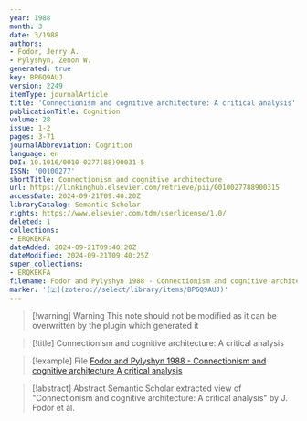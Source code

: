 ```yaml
---
year: 1988
month: 3
date: 3/1988
authors:
- Fodor, Jerry A.
- Pylyshyn, Zenon W.
generated: true
key: BP6Q9AUJ
version: 2249
itemType: journalArticle
title: 'Connectionism and cognitive architecture: A critical analysis'
publicationTitle: Cognition
volume: 28
issue: 1-2
pages: 3-71
journalAbbreviation: Cognition
language: en
DOI: 10.1016/0010-0277(88)90031-5
ISSN: '00100277'
shortTitle: Connectionism and cognitive architecture
url: https://linkinghub.elsevier.com/retrieve/pii/0010027788900315
accessDate: 2024-09-21T09:40:20Z
libraryCatalog: Semantic Scholar
rights: https://www.elsevier.com/tdm/userlicense/1.0/
deleted: 1
collections:
- ERQKEKFA
dateAdded: 2024-09-21T09:40:20Z
dateModified: 2024-09-21T09:40:25Z
super_collections:
- ERQKEKFA
filename: Fodor and Pylyshyn 1988 - Connectionism and cognitive architecture A critical analysis
marker: '[🇿](zotero://select/library/items/BP6Q9AUJ)'
---
```



 > 
 > \[!warning\] Warning
 > This note should not be modified as it can be overwritten by the plugin which generated it

 > 
 > \[!title\] Connectionism and cognitive architecture: A critical analysis

 > 
 > \[!example\] File
 > [Fodor and Pylyshyn 1988 - Connectionism and cognitive architecture A critical analysis](Fodor%20and%20Pylyshyn%201988%20-%20Connectionism%20and%20cognitive%20architecture%20A%20critical%20analysis.pdf)

 > 
 > \[!abstract\] Abstract
 > Semantic Scholar extracted view of "Connectionism and cognitive architecture: A critical analysis" by J. Fodor et al.

